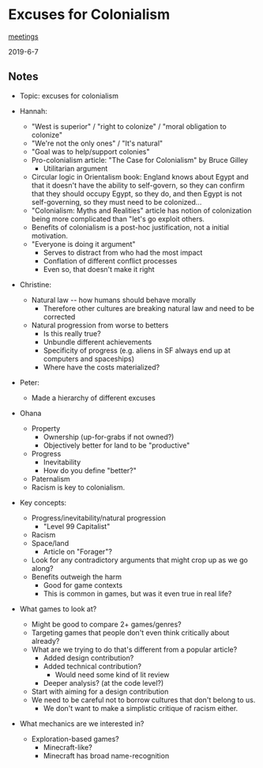 # Excuses for Colonialism

[meetings](index.html)

2019-6-7

## Notes

- Topic: excuses for colonialism 
- Hannah:
   * "West is superior" / "right to colonize" / "moral obligation to colonize"
   * "We're not the only ones" / "It's natural"
   * "Goal was to help/support colonies"
   * Pro-colonialism article: "The Case for Colonialism" by Bruce Gilley
       - Utilitarian argument
   * Circular logic in Orientalism book: England knows about Egypt and that it
     doesn't have the ability to self-govern, so they can confirm that they
     should occupy Egypt, so they do, and then Egypt is not self-governing, so
     they must need to be colonized...
   * "Colonialism: Myths and Realities" article has notion of colonization
     being more complicated than "let's go exploit others.
   * Benefits of colonialism is a post-hoc justification, not a initial
     motivation.
   * "Everyone is doing it argument"
      - Serves to distract from who had the most impact
      - Conflation of different conflict processes
      - Even so, that doesn't make it right

- Christine:
   * Natural law -- how humans should behave morally
      - Therefore other cultures are breaking natural law and need to be
        corrected
   * Natural progression from worse to betters
      - Is this really true?
      - Unbundle different achievements
      - Specificity of progress (e.g. aliens in SF always end up at computers
        and spaceships)
      - Where have the costs materialized?

- Peter:
   * Made a hierarchy of different excuses

- Ohana
   * Property
       - Ownership (up-for-grabs if not owned?)
       - Objectively better for land to be "productive"
   * Progress
       - Inevitability
       - How do you define "better?"
   * Paternalism
   * Racism is key to colonialism.

- Key concepts:
    * Progress/inevitability/natural progression
        * "Level 99 Capitalist"
    * Racism
    * Space/land
        * Article on "Forager"?
    * Look for any contradictory arguments that might crop up as we go along?
    * Benefits outweigh the harm
        * Good for game contexts
        * This is common in games, but was it even true in real life?

- What games to look at?
    * Might be good to compare 2+ games/genres?
    * Targeting games that people don't even think critically about already?
    * What are we trying to do that's different from a popular article?
        * Added design contribution?
        * Added technical contribution?
            * Would need some kind of lit review
        * Deeper analysis? (at the code level?)
    * Start with aiming for a design contribution
    * We need to be careful not to borrow cultures that don't belong to us.
        * We don't want to make a simplistic critique of racism either.

- What mechanics are we interested in?
    * Exploration-based games?
        * Minecraft-like?
        * Minecraft has broad name-recognition
